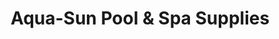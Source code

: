 ---
title: "Aqua-Sun Pool & Spa Supplies"
url: /elkton/aqua-sun-pool-and-spa-supplies/
shop: swimming pool
---